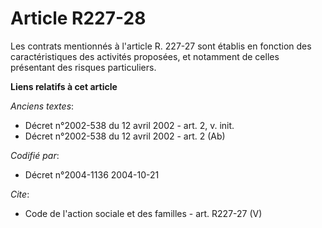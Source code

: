 # Article R227-28

Les contrats mentionnés à l'article R. 227-27 sont établis en fonction des caractéristiques des activités proposées, et
notamment de celles présentant des risques particuliers.

**Liens relatifs à cet article**

_Anciens textes_:

  - Décret n°2002-538 du 12 avril 2002 - art. 2, v. init.
  - Décret n°2002-538 du 12 avril 2002 - art. 2 (Ab)

_Codifié par_:

  - Décret n°2004-1136 2004-10-21

_Cite_:

  - Code de l'action sociale et des familles - art. R227-27 (V)
